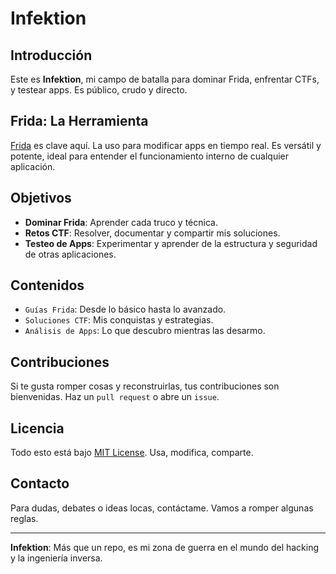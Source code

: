 # Infektion

## Introducción
Este es **Infektion**, mi campo de batalla para dominar Frida, enfrentar CTFs, y testear apps. Es público, crudo y directo.

## Frida: La Herramienta
[Frida](https://www.frida.re/) es clave aquí. La uso para modificar apps en tiempo real. Es versátil y potente, ideal para entender el funcionamiento interno de cualquier aplicación.

## Objetivos
- **Dominar Frida**: Aprender cada truco y técnica.
- **Retos CTF**: Resolver, documentar y compartir mis soluciones.
- **Testeo de Apps**: Experimentar y aprender de la estructura y seguridad de otras aplicaciones.

## Contenidos
- `Guías Frida`: Desde lo básico hasta lo avanzado.
- `Soluciones CTF`: Mis conquistas y estrategias.
- `Análisis de Apps`: Lo que descubro mientras las desarmo.

## Contribuciones
Si te gusta romper cosas y reconstruirlas, tus contribuciones son bienvenidas. Haz un `pull request` o abre un `issue`.

## Licencia
Todo esto está bajo [MIT License](LICENSE). Usa, modifica, comparte.

## Contacto
Para dudas, debates o ideas locas, contáctame. Vamos a romper algunas reglas.

---

**Infektion**: Más que un repo, es mi zona de guerra en el mundo del hacking y la ingeniería inversa.

